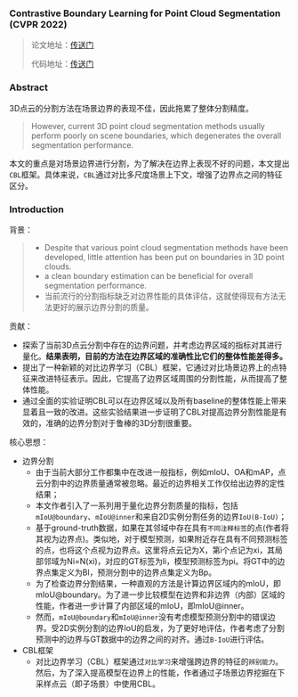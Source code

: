 ### **Contrastive Boundary Learning for Point Cloud Segmentation (CVPR 2022)**

> 论文地址：[传送门](https://arxiv.org/pdf/2203.05272.pdf)
>
> 代码地址：[传送门](https://github.com/LiyaoTang/contrastBoundary)

### Abstract

 3D点云的分割方法在场景边界的表现不佳，因此拖累了整体分割精度。 

> However, current 3D point cloud segmentation methods usually perform poorly on scene boundaries, which degenerates the overall segmentation performance.

本文的重点是对场景边界进行分割，为了解决在边界上表现不好的问题，本文提出`CBL`框架。具体来说，`CBL`通过对比多尺度场景上下文，增强了边界点之间的特征区分。

### Introduction

背景：

> - Despite that various point cloud segmentation methods have been developed, little attention has been put on boundaries in 3D point clouds.
> - a clean boundary estimation can be beneficial for overall segmentation performance.
> - 当前流行的分割指标缺乏对边界性能的具体评估，这就使得现有方法无法更好的展示边界分割的质量。

贡献：

- 探索了当前3D点云分割中存在的边界问题，并考虑边界区域的指标对其进行量化。**结果表明，目前的方法在边界区域的准确性比它们的整体性能差得多。**
- 提出了一种新颖的对比边界学习（CBL）框架，它通过对比场景边界上的点特征来改进特征表示。因此，它提高了边界区域周围的分割性能，从而提高了整体性能。
- 通过全面的实验证明CBL可以在边界区域以及所有baseline的整体性能上带来显着且一致的改进。这些实验结果进一步证明了CBL对提高边界分割性能是有效的，准确的边界分割对于鲁棒的3D分割很重要。

核心思想：

- 边界分割
  - 由于当前大部分工作都集中在改进一般指标，例如mIoU、OA和mAP，点云分割中的边界质量通常被忽略。最近的边界相关工作仅给出边界的定性结果；
  - 本文作者引入了一系列用于量化边界分割质量的指标，包括`mIoU@boundary`、`mIoU@inner`和来自2D实例分割任务的边界`IoU(B-IoU)`；
  - 基于ground-truth数据，如果在其邻域中存在具有`不同注释标签`的点(作者将其视为边界点)。类似地，对于模型预测，如果附近存在具有不同预测标签的点，也将这个点视为边界点。这里将点云记为X，第i个点记为xi，其局部邻域为Ni=N(xi)，对应的GT标签为li，模型预测标签为pi。将GT中的边界点集定义为Bl，预测分割中的边界点集定义为Bp。
  - 为了检查边界分割结果，一种直观的方法是计算边界区域内的mIoU，即mIoU@boundary。为了进一步比较模型在边界和非边界（内部）区域的性能，作者进一步计算了内部区域的mIoU，即mIoU@inner。
  - 然而，`mIoU@boundary`和`mIoU@inner`没有考虑模型预测分割中的错误边界。受2D实例分割的边界IoU的启发，为了更好地评估，作者考虑了分割预测中的边界与GT数据中的边界之间的对齐。通过`B-IoU`进行评估。
- CBL框架
  - 对比边界学习（CBL）框架通过`对比学习`来增强跨边界的特征的`辨别能力`。然后，为了深入提高模型在边界上的性能，作者通过子场景边界挖掘在下采样点云（即子场景）中使用CBL。